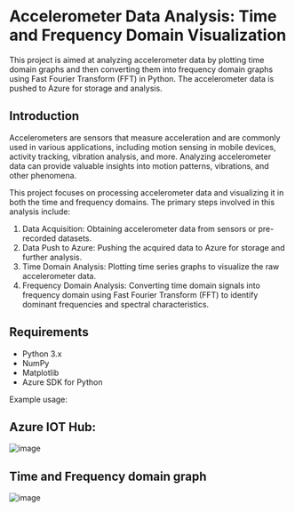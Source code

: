# Accelerometer Data Analysis: Time and Frequency Domain Visualization

This project is aimed at analyzing accelerometer data by plotting time domain graphs and then converting them into frequency domain graphs using Fast Fourier Transform (FFT) in Python. The accelerometer data is pushed to Azure for storage and analysis.

## Introduction

Accelerometers are sensors that measure acceleration and are commonly used in various applications, including motion sensing in mobile devices, activity tracking, vibration analysis, and more. Analyzing accelerometer data can provide valuable insights into motion patterns, vibrations, and other phenomena.

This project focuses on processing accelerometer data and visualizing it in both the time and frequency domains. The primary steps involved in this analysis include:

1. Data Acquisition: Obtaining accelerometer data from sensors or pre-recorded datasets.
2. Data Push to Azure: Pushing the acquired data to Azure for storage and further analysis.
3. Time Domain Analysis: Plotting time series graphs to visualize the raw accelerometer data.
4. Frequency Domain Analysis: Converting time domain signals into frequency domain using Fast Fourier Transform (FFT) to identify dominant frequencies and spectral characteristics.

## Requirements

- Python 3.x
- NumPy
- Matplotlib
- Azure SDK for Python

Example usage:
## Azure IOT Hub:
![image](https://github.com/sundaram123krishnan/Accelerometer-Analysis-Time-Frequency/assets/104441812/b55ef837-9833-4a32-bbe8-778fd170683d)

## Time and Frequency domain graph
![image](https://github.com/sundaram123krishnan/Accelerometer-Analysis-Time-Frequency/assets/104441812/1c097606-6670-43ed-a548-c05f0492af2b)




